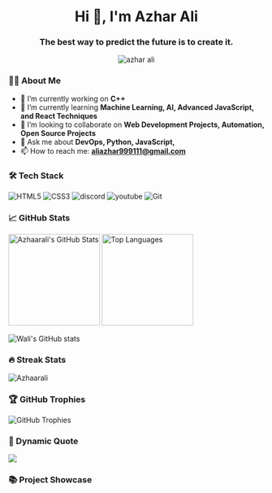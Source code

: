 <h1 align="center">Hi 👋, I'm Azhar Ali</h1>
<h3 align="center">The best way to predict the future is to create it.</h3>

<p align="center">
  <img src="https://komarev.com/ghpvc/?username=azharali&label=Profile%20views&color=0e75b6&style=flat" alt="azhar ali" />
</p>

<div align="center">

</div>

### 👨‍💻 About Me
- 🔭 I’m currently working on **C++**
- 🌱 I’m currently learning **Machine Learning, AI, Advanced JavaScript, and React Techniques**
- 👯 I’m looking to collaborate on **Web Development Projects, Automation, Open Source Projects**
- 💬 Ask me about **DevOps, Python, JavaScript,**
- 📫 How to reach me: **aliazhar999111@gmail.com**

### 🛠 Tech Stack
![HTML5](https://img.shields.io/badge/-HTML5-E34F26?style=flat-square&logo=html5&logoColor=white)
![CSS3](https://img.shields.io/badge/-CSS3-1572B6?style=flat-square&logo=css3)
![discord](https://img.shields.io/badge/-discord-61DAFB?style=flat-square&logo=discord&logoColor=black)
![youtube](https://img.shields.io/badge/-youtube-232F3E?style=flat-square&logo=youtube)
![Git](https://img.shields.io/badge/-Git-F05032?style=flat-square&logo=git&logoColor=white)
<!-- Add more as needed -->

### 📈 GitHub Stats
<div align="left">
  <img height="180em" src="https://github-readme-stats.vercel.app/api?username=Azhaarali&show_icons=true&theme=light&count_private=true" alt="Azhaarali's GitHub Stats" />
  <img height="180em" src="https://github-readme-stats.vercel.app/api/top-langs/?username=Azhaarali&theme=light&layout=compact" alt="Top Languages" />

  ![Wali's GitHub stats](https://github-readme-stats.vercel.app/api?username=Azhaarali&count_private=true&show_icons=true)

</div>

### 🔥 Streak Stats
<p align="left">
  <img src="https://github-readme-streak-stats.herokuapp.com/?user=Azhaarali" alt="Azhaarali" />
</p>

### 🏆 GitHub Trophies
<p align="left">
  <img src="https://github-profile-trophy.vercel.app/?username=Azhaarali&theme=onedark&row=2&column=3" alt="GitHub Trophies" />
</p>

### 🚀 Dynamic Quote
<div align="left">
  <img src="https://quotes-github-readme.vercel.app/api?type=horizontal&theme=light" />
</div>




### 📚 Project Showcase
<!-- Add links and images to your most impressive projects -->
